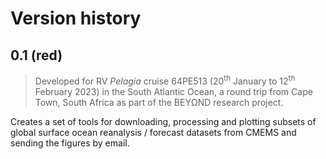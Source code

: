 # Version history

## 0.1 (red)

> Developed for RV *Pelagia* cruise 64PE513 (20<sup>th</sup> January to 12<sup>th</sup> February 2023) in the South Atlantic Ocean, a round trip from Cape Town, South Africa as part of the BEYΩND research project.

Creates a set of tools for downloading, processing and plotting subsets of global surface ocean reanalysis / forecast datasets from CMEMS and sending the figures by email.
